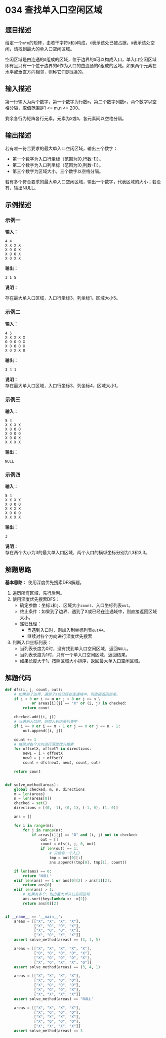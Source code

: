 # 034 查找单入口空闲区域

## 题目描述
给定一个`m*n`的矩阵，由若干字符`X`和`O`构成，`X`表示该处已被占据，`O`表示该处空闲，请找到最大的单入口空闲区域。

空闲区域是由连通的`O`组成的区域，位于边界的`O`可以构成入口，单入口空闲区域即有且只有一个位于边界的`O`作为入口的由连通的`O`组成的区域。如果两个元素在水平或垂直方向相邻，则称它们是`连通`的。

## 输入描述

第一行输入为两个数字，第一个数字为行数`m`，第二个数字列数`n`，两个数字以空格分隔，取值范围是1 <= m,n <= 200。

剩余各行为矩阵各行元素，元素为`X`或`O`，各元素间以空格分隔。

## 输出描述

若有唯一符合要求的最大单入口空闲区域，输出三个数字：

- 第一个数字为入口行坐标（范围为[0,行数-1]）。
- 第二个数字为入口列坐标（范围为[0,列数-1]）。
- 第三个数字为区域大小，三个数字以空格分隔。

若有多个符合要求的最大单入口空闲区域，输出一个数字，代表区域的大小；若没有，输出NULL。

## 示例描述

### 示例一

**输入：**
```text
4 4
X X X X
X O O X
X O O X
X O X X
```

**输出：**
```text
3 1 5
```

**说明：**  

存在最大单入口区域，入口行坐标3，列坐标1，区域大小5。

### 示例二

**输入：**
```text
4 5
X X X X X
O O O O X
X O O O X
X O X X O
```

**输出：**
```text
3 4 1
```

**说明：**  
存在最大单入口区域，入口行坐标3，列坐标4，区域大小1。

### 示例三

**输入：**
```text
5 4
X X X X
X O O O
X O O O
X O O X
X X X X
```

**输出：**
```text
NULL
```

### 示例四

**输入：**
```text
5 4
X X X X
X O O O
X X X X
X O O O
X X X X
```

**输出：**
```text
3
```

**说明：**  
存在两个大小为3的最大单入口区域，两个入口的横纵坐标分别为1,3和3,3。

## 解题思路

**基本思路：** 使用深度优先搜索DFS解题。
1. 遍历所有区域，先行后列。
2. 使用深度优先搜索DFS：
   - 确定参数：坐标`i`和`j`、区域大小`count`、入口坐标列表`out`。
   - 终止条件：如果到了边界、遇到了X或已经在连通域中，则直接返回区域大小。
   - 递归处理：
      - 当遇到入口时，则加入到坐标列表`out`中。
      - 继续对各个方向进行深度优先搜索
3. 判断入口坐标列表：
   - 当列表长度为0时，没有找到单入口空闲区域，返回`NULL`。
   - 当列表长度为1时，只有一个单入口空闲区域，返回结果。
   - 如果长度大于1，按照区域大小排序，返回最大单入口空闲区域。 

## 解题代码

```python
def dfs(i, j, count, out):
    # 如果到了边界、遇到了X或已经在连通域中，则直接返回结果。
    if i < 0 or i >= m or j < 0 or j >= n \
            or areas[i][j] == "X" or (i, j) in checked:
        return count

    checked.add((i, j))
    # 当遇到入口时，则加入到结果列表中
    if i == 0 or i == m - 1 or j == 0 or j == n - 1:
        out.append([i, j])

    count += 1
    # 继续对各个方向进行深度优先搜索
    for offsetX, offsetY in directions:
        newI = i + offsetX
        newJ = j + offsetY
        count = dfs(newI, newJ, count, out)

    return count


def solve_method(areas):
    global checked, m, n, directions
    m = len(areas)
    n = len(areas[0])
    checked = set()
    directions = [(0, -1), (0, 1), (-1, 0), (1, 0)]

    ans = []

    for i in range(m):
        for j in range(n):
            if areas[i][j] == "O" and (i, j) not in checked:
                out = []
                count = dfs(i, j, 0, out)
                if len(out) == 1:
                    # 只能有一个入口
                    tmp = out[0][:]
                    ans.append((tmp[0], tmp[1], count))

    if len(ans) == 0:
        return "NULL"
    elif len(ans) == 1 or ans[0][2] > ans[1][2]:
        return ans[0]
    elif len(ans) > 1:
        # 如果有多个，取出最大单入口空闲区域
        ans.sort(key=lambda x: -x[2])
        return ans[0][2]


if __name__ == '__main__':
    areas = [["X", "X", "X", "X"],
             ["X", "O", "O", "X"],
             ["X", "O", "O", "X"],
             ["X", "O", "X", "X"]]
    assert solve_method(areas) == (3, 1, 5)

    areas = [["X", "X", "X", "X", "X"],
             ["O", "O", "O", "O", "X"],
             ["X", "O", "O", "O", "X"],
             ["X", "O", "X", "X", "O"]]
    assert solve_method(areas) == (3, 4, 1)

    areas = [["X", "X", "X", "X"],
             ["X", "O", "O", "O"],
             ["X", "O", "O", "O"],
             ["X", "O", "O", "X"],
             ["X", "X", "X", "X"]]
    assert solve_method(areas) == "NULL"

    areas = [["X", "X", "X", "X"],
             ["X", "O", "O", "O"],
             ["X", "X", "X", "X"],
             ["X", "O", "O", "O"],
             ["X", "X", "X", "X"]]
    assert solve_method(areas) == 3
```